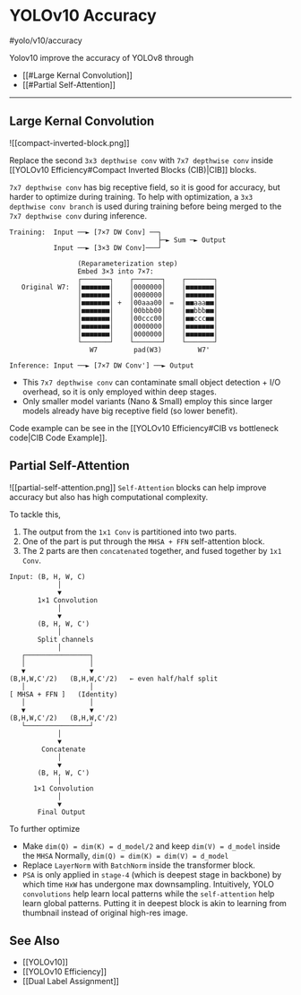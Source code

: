# YOLOv10 Accuracy
#yolo/v10/accuracy 

Yolov10 improve the accuracy of YOLOv8 through 
- [[#Large Kernal Convolution]]
- [[#Partial Self-Attention]]

---
## Large Kernal Convolution
![[compact-inverted-block.png]]

Replace the second `3x3 depthwise conv` with `7x7 depthwise conv` inside [[YOLOv10 Efficiency#Compact Inverted Blocks (CIB)|CIB]] blocks.

`7x7 depthwise conv` has big receptive field, so it is good for accuracy, but harder to optimize during training.
To help with optimization, a `3x3 depthwise conv branch` is used during training before being merged to the `7x7 depthwise conv` during inference.
```
Training:  Input ──► [7×7 DW Conv] ──┐
                                     ├─► Sum ─► Output
           Input ──► [3×3 DW Conv]───┘

                 (Reparameterization step)
                 Embed 3×3 into 7×7:
                 ┌───────┐    ┌───────┐    ┌───────┐
   Original W7:  │■■■■■■■│    │0000000│    │■■■■■■■│
                 │■■■■■■■│    │0000000│    │■■■■■■■│
                 │■■■■■■■│ +  │00aaa00│ =  │■■aaa■■│
                 │■■■■■■■│    │00bbb00│    │■■bbb■■│
                 │■■■■■■■│    │00ccc00│    │■■ccc■■│
                 │■■■■■■■│    │0000000│    │■■■■■■■│
                 │■■■■■■■│    │0000000│    │■■■■■■■│
                 └───────┘    └───────┘    └───────┘
                    W7         pad(W3)         W7'

Inference: Input ──► [7×7 DW Conv'] ──► Output
```

- This `7x7 depthwise conv` can contaminate small object detection + I/O overhead, so it is only employed within deep stages.
- Only smaller model variants (Nano & Small) employ this since larger models already have big receptive field (so lower benefit).

Code example can be see in the [[YOLOv10 Efficiency#CIB vs bottleneck code|CIB Code Example]].

## Partial Self-Attention
![[partial-self-attention.png]]
`Self-Attention` blocks can help improve accuracy but also has high computational complexity.

To tackle this,
1. The output from the `1x1 Conv` is partitioned into two parts.
2. One of the part is put through the `MHSA + FFN` self-attention block.
3. The 2 parts are then `concatenated` together, and fused together by `1x1 Conv`.

```
Input: (B, H, W, C)
	        │
	        ▼
	   1×1 Convolution
	        │
	        ▼
	   (B, H, W, C')
	        │
	   Split channels
	        │
   ┌────────────────┐
   │                │               
   ▼                ▼               
(B,H,W,C'/2)   (B,H,W,C'/2)   ← even half/half split
   │                │
[ MHSA + FFN ]   (Identity)
   │                │
   ▼                ▼
(B,H,W,C'/2)   (B,H,W,C'/2)
   └────────────────┘
			│
			▼
		Concatenate
			│
			▼
	   (B, H, W, C')
			│
	  1×1 Convolution
			│
			▼
	   Final Output
```

To further optimize
- Make `dim(Q) = dim(K) = d_model/2` and keep `dim(V) = d_model` inside the `MHSA`
  Normally, `dim(Q) = dim(K) = dim(V) = d_model`
- Replace `LayerNorm` with `BatchNorm` inside the transformer block.
- `PSA` is only applied in `stage-4` (which is deepest stage in backbone) by which time `HxW` has undergone max downsampling.
  Intuitively, YOLO `convolutions` help learn local patterns while the `self-attention` help learn global patterns.
  Putting it in deepest block is akin to learning from thumbnail instead of original high-res image.

## See Also
- [[YOLOv10]]
- [[YOLOv10 Efficiency]]
- [[Dual Label Assignment]]
